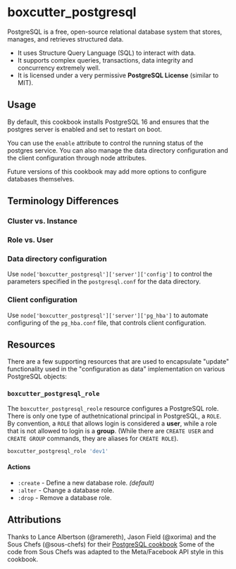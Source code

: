 boxcutter_postgresql
====================

PostgreSQL is a free, open-source relational database system that stores,
manages, and retrieves structured data.

- It uses Structure Query Language (SQL) to interact with data.
- It supports complex queries, transactions, data integrity and concurrency
  extremely well.
- It is licensed under a very permissive **PostgreSQL License** (similar to
  MIT).

Usage
-----

By default, this cookbook installs PostgreSQL 16 and ensures
that the postgres server is enabled and set to restart on boot.

You can use the `enable` attribute to control the running status of the
postgres service. You can also manage the data directory configuration
and the client configuration through node attributes.

Future versions of this cookbook may add more options to configure
databases themselves.

Terminology Differences
-----------------------

### Cluster vs. Instance

### Role vs. User

### Data directory configuration

Use `node['boxcutter_postgresql']['server']['config']` to control the
parameters specified in the `postgresql.conf` for the data directory.

### Client configuration

Use `node['boxcutter_postgresql']['server']['pg_hba']` to automate
configuring of the `pg_hba.conf` file, that controls client configuration.

Resources
---------

There are a few supporting resources that are used to encapsulate "update"
functionality used in the "configuration as data" implementation on various
PostgreSQL objects:

### `boxcutter_postgresql_role`

The `boxcutter_postgresql_reole` resource configures a PostgreSQL role.
There is only one type of authetnicational principal in PostgreSQL, a `ROLE`.
By convention, a `ROLE` that allows login is considered a **user**, while a
role that is not allowed to login is a **group**. (While there are
`CREATE USER` and `CREATE GROUP` commands, they are aliases for `CREATE ROLE`).

```ruby
boxcutter_postgresql_role 'dev1'
```

#### Actions

- `:create` - Define a new database role. *(default)*
- `:alter` - Change a database role.
- `:drop` - Remove a database role.

Attributions
------------
Thanks to Lance Albertson (@ramereth), Jason Field (@xorima) and the
Sous Chefs (@sous-chefs) for their [PostgreSQL cookbook](https://github.com/sous-chefs/postgresql)
Some of the code from Sous Chefs was adapted to the Meta/Facebook
API style in this cookbook.
